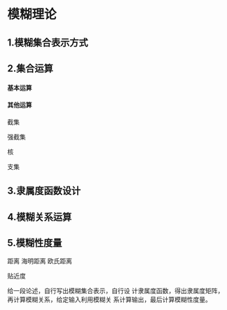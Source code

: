 # 模糊理论

## 1.模糊集合表示方式

## 2.集合运算

#### 基本运算

#### 其他运算

截集

强截集

核

支集

## 3.隶属度函数设计

## 4.模糊关系运算

## 5.模糊性度量

距离
海明距离
欧氏距离

贴近度


给一段论述，自行写出模糊集合表示，自行设
计隶属度函数，得出隶属度矩阵，再计算模糊关系，给定输入利用模糊关
系计算输出，最后计算模糊性度量。
